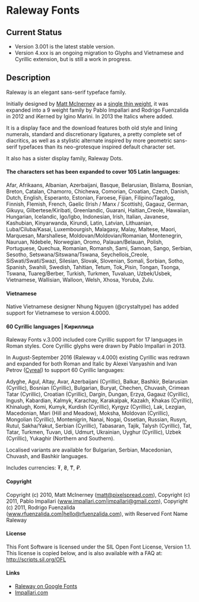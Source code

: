 Raleway Fonts
====================

## Current Status
- Version 3.001 is the latest stable version.
- Version 4.xxx is an ongoing migration to Glyphs and Vietnamese and Cyrillic extension, but is still a work in progress.

## Description

Raleway is an elegant sans-serif typeface family.

Initially designed by [Matt McInerney](http://blog.matt.cc/) as a [single thin weight](https://github.com/theleagueof/raleway), it was expanded into a 9 weight family by Pablo Impallari and Rodrigo Fuenzalida in 2012 and iKerned by Igino Marini. In 2013 the Italics where added.

It is a display face and the download features both old style and lining numerals, standard and discretionary ligatures, a pretty complete set of diacritics, as well as a stylistic alternate inspired by more geometric sans-serif typefaces than its neo-grotesque inspired default character set.

It also has a sister display family, Raleway Dots.

#### The characters set has been expanded to cover 105 Latin languages: 

Afar, Afrikaans, Albanian, Azerbaijani, Basque, Belarusian, Bislama, Bosnian, Breton, Catalan, Chamorro, Chichewa, Comorian, Croatian, Czech, Danish, Dutch, English, Esperanto, Estonian, Faroese, Fijian, Filipino/Tagalog, Finnish, Flemish, French, Gaelic (Irish / Manx / Scottish), Gagauz, German, Gikuyu, Gilbertese/Kiribati, Greenlandic, Guarani, Haitian_Creole, Hawaiian, Hungarian, Icelandic, Igo/Igbo, Indonesian, Irish, Italian, Javanese, Kashubian, Kinyarwanda, Kirundi, Latin, Latvian, Lithuanian, Luba/Ciluba/Kasai, Luxembourgish, Malagasy, Malay, Maltese, Maori, Marquesan, Marshallese, Moldovan/Moldovian/Romanian, Montenegrin, Nauruan, Ndebele, Norwegian, Oromo, Palauan/Belauan, Polish, Portuguese, Quechua, Romanian, Romansh, Sami, Samoan, Sango, Serbian, Sesotho, Setswana/Sitswana/Tswana, Seychellois_Creole, SiSwati/Swati/Swazi, Silesian, Slovak, Slovenian, Somali, Sorbian, Sotho, Spanish, Swahili, Swedish, Tahitian, Tetum, Tok_Pisin, Tongan, Tsonga, Tswana, Tuareg/Berber, Turkish, Turkmen, Tuvaluan, Uzbek/Usbek, Vietnamese, Wallisian, Walloon, Welsh, Xhosa, Yoruba, Zulu.

#### Vietnamese

Native Vietnamese designer Nhung Nguyen (@crystaltype) has added support for Vietnamese to version 4.0000. 

#### 60 Cyrillic languages | Кириллица

Raleway Fonts v.3.000 included core Cyrillic support for 17 languages in Roman styles. Core Cyrillic glyphs were drawn by Pablo Impallari in 2013.  

In August-September 2016 (Raleway v.4.000) existing Cyrillic was redrawn and expanded for both Roman and Italic by Alexei Vanyashin and Ivan Petrov ([Cyreal](http://cyreal.org)) to support 60 Cyrillic languages: 

Adyghe, Agul, Altay, Avar, Azerbaijani (Cyrillic), Balkar, Bashkir, Belarusian (Cyrillic), Bosnian (Cyrillic), Bulgarian, Buryat, Chechen, Chuvash, Crimean Tatar (Cyrillic), Croatian (Cyrillic), Dargin, Dungan, Erzya, Gagauz (Cyrillic), Ingush, Kabardian, Kalmyk, Karachay, Karakalpak, Kazakh, Khakas (Cyrillic), Khinalugh, Komi, Kumyk, Kurdish (Cyrillic), Kyrgyz (Cyrillic), Lak, Lezgian, Macedonian, Mari (Hill and Meadow), Moksha, Moldovan (Cyrillic), Mongolian (Cyrillic), Montenigrin, Nanai, Nogai, Ossetian, Russian, Rusyn, Rutul, Sakha/Yakut, Serbian (Cyrillic), Tabasaran, Tajik, Talysh (Cyrillic), Tat, Tatar, Turkmen, Tuvan, Udi, Udmurt, Ukrainian, Uyghur (Cyrillic), Uzbek (Cyrillic), Yukaghir (Northern and Southern).

Localised variants are available for Bulgarian, Serbian, Macedonian, Chuvash, and Bashkir languages.

Includes currencies: ₮, ₴, ₸, ₽.

#### Copyright

Copyright (c) 2010, Matt McInerney (matt@pixelspread.com),
Copyright (c) 2011, Pablo Impallari (www.impallari.com|impallari@gmail.com),
Copyright (c) 2011, Rodrigo Fuenzalida (www.rfuenzalida.com|hello@rfuenzalida.com), with Reserved Font Name Raleway

#### License

This Font Software is licensed under the SIL Open Font License, Version 1.1.
This license is copied below, and is also available with a FAQ at:
http://scripts.sil.org/OFL


#### Links
* [Raleway on Google Fonts](https://fonts.google.com/specimen/Raleway)
* [Impallari.com](http://www.impallari.com)
